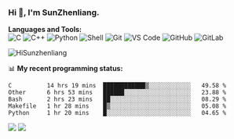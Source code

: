 
### Hi 👋, I'm SunZhenliang.



**Languages and Tools:**  
![C](https://img.shields.io/badge/-00599C?style=flat-square&logo=c&logoColor=white)
![C++](https://img.shields.io/badge/-C++-00599C?style=flat-square&logo=c%2B%2B&logoColor=white)
![Python](https://img.shields.io/badge/-Python-8fcfd1?style=flat-square&logo=Python)
![Shell](https://img.shields.io/badge/-Shell-blasck?style=flat-square&logo=Shell)
![Git](https://img.shields.io/badge/-Git-black?style=flat-square&logo=git)
![VS Code](https://img.shields.io/badge/-VS%20Code-007ACC?style=flat-square&logo=visual-studio-code)
![GitHub](https://img.shields.io/badge/-GitHub-181717?style=flat-square&logo=github)
![GitLab](https://img.shields.io/badge/-GitLab-FCA121?style=flat-square&logo=gitlab)

<img   src="https://github-readme-stats.vercel.app/api?username=HiSunzhenliang&count_private=true&show_icons=true" alt="HiSunzhenliang" />

📊 **My recent programming status:**
<!--START_SECTION:waka-->
```text
C          14 hrs 19 mins  ████████████▒░░░░░░░░░░░░   49.58 % 
Other      6 hrs 53 mins   ██████░░░░░░░░░░░░░░░░░░░   23.88 % 
Bash       2 hrs 23 mins   ██░░░░░░░░░░░░░░░░░░░░░░░   08.29 % 
Makefile   1 hr 28 mins    █▒░░░░░░░░░░░░░░░░░░░░░░░   05.08 % 
Python     1 hr 20 mins    █░░░░░░░░░░░░░░░░░░░░░░░░   04.65 % 
```
<!--END_SECTION:waka-->
[![](https://img.shields.io/ubuntu/v/ubuntu-wallpapers)](https://kubuntu.org/)
![](https://visitor-badge.glitch.me/badge?page_id=HiSunzhenliang.readme)

